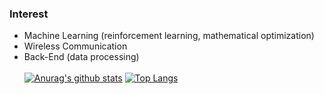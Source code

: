 ### Interest
- Machine Learning (reinforcement learning, mathematical optimization)
- Wireless Communication
- Back-End (data processing)
<br></br>
[![Anurag's github stats](https://github-readme-stats.vercel.app/api?username=sive2045)](https://github.com/anuraghazra/github-readme-stats)
[![Top Langs](https://github-readme-stats.vercel.app/api/top-langs/?username=sive2045)](https://github.com/anuraghazra/github-readme-stats)


<!--
**sive2045/sive2045** is a ✨ _special_ ✨ repository because its `README.md` (this file) appears on your GitHub profile.

Here are some ideas to get you started:

- 🔭 I’m currently working on ...
- 🌱 I’m currently learning ...
- 👯 I’m looking to collaborate on ...
- 🤔 I’m looking for help with ...
- 💬 Ask me about ...
- 📫 How to reach me: ...
- 😄 Pronouns: ...
- ⚡ Fun fact: ...
-->
